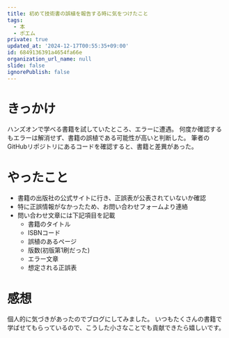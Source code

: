 ```yaml
---
title: 初めて技術書の誤植を報告する時に気をつけたこと
tags:
  - 本
  - ポエム
private: true
updated_at: '2024-12-17T00:55:35+09:00'
id: 6849136391a4654fa66e
organization_url_name: null
slide: false
ignorePublish: false
---
```

# きっかけ
ハンズオンで学べる書籍を試していたところ、エラーに遭遇。
何度か確認するもエラーは解消せず、書籍の誤植である可能性が高いと判断した。
筆者のGitHubリポジトリにあるコードを確認すると、書籍と差異があった。

# やったこと
* 書籍の出版社の公式サイトに行き、正誤表が公表されていないか確認
* 特に正誤情報がなかったため、お問い合わせフォームより連絡
* 問い合わせ文章には下記項目を記載
  * 書籍のタイトル
  * ISBNコード
  * 誤植のあるページ
  * 版数(初版第1刷だった)
  * エラー文章
  * 想定される正誤表

# 感想
個人的に気づきがあったのでブログにしてみました。
いつもたくさんの書籍で学ばせてもらっているので、こうした小さなことでも貢献できたら嬉しいです。


